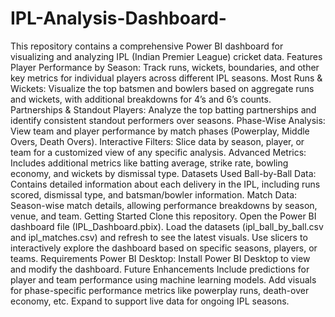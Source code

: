 # IPL-Analysis-Dashboard-
This repository contains a comprehensive Power BI dashboard for visualizing and analyzing IPL (Indian Premier League) cricket data.
Features
Player Performance by Season: Track runs, wickets, boundaries, and other key metrics for individual players across different IPL seasons.
Most Runs & Wickets: Visualize the top batsmen and bowlers based on aggregate runs and wickets, with additional breakdowns for 4’s and 6’s counts.
Partnerships & Standout Players: Analyze the top batting partnerships and identify consistent standout performers over seasons.
Phase-Wise Analysis: View team and player performance by match phases (Powerplay, Middle Overs, Death Overs).
Interactive Filters: Slice data by season, player, or team for a customized view of any specific analysis.
Advanced Metrics: Includes additional metrics like batting average, strike rate, bowling economy, and wickets by dismissal type.
Datasets Used
Ball-by-Ball Data: Contains detailed information about each delivery in the IPL, including runs scored, dismissal type, and batsman/bowler information.
Match Data: Season-wise match details, allowing performance breakdowns by season, venue, and team.
Getting Started
Clone this repository.
Open the Power BI dashboard file (IPL_Dashboard.pbix).
Load the datasets (ipl_ball_by_ball.csv and ipl_matches.csv) and refresh to see the latest visuals.
Use slicers to interactively explore the dashboard based on specific seasons, players, or teams.
Requirements
Power BI Desktop: Install Power BI Desktop to view and modify the dashboard.
Future Enhancements
Include predictions for player and team performance using machine learning models.
Add visuals for phase-specific performance metrics like powerplay runs, death-over economy, etc.
Expand to support live data for ongoing IPL seasons.

